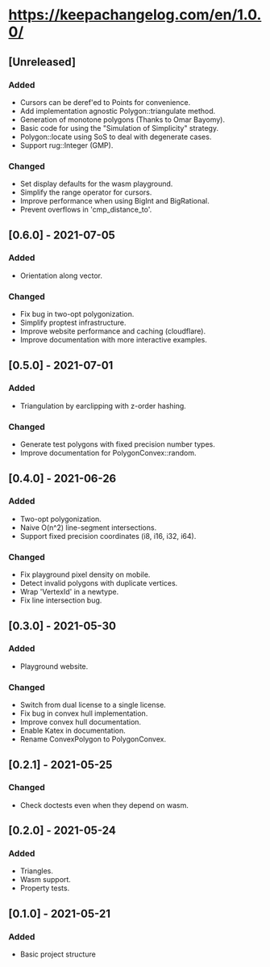 # https://keepachangelog.com/en/1.0.0/

## [Unreleased]
### Added
- Cursors can be deref'ed to Points for convenience.
- Add implementation agnostic Polygon::triangulate method.
- Generation of monotone polygons (Thanks to Omar Bayomy).
- Basic code for using the "Simulation of Simplicity" strategy.
- Polygon::locate using SoS to deal with degenerate cases.
- Support rug::Integer (GMP).

### Changed
- Set display defaults for the wasm playground.
- Simplify the range operator for cursors.
- Improve performance when using BigInt and BigRational.
- Prevent overflows in 'cmp_distance_to'.

## [0.6.0] - 2021-07-05
### Added
- Orientation along vector.

### Changed
- Fix bug in two-opt polygonization.
- Simplify proptest infrastructure.
- Improve website performance and caching (cloudflare).
- Improve documentation with more interactive examples.

## [0.5.0] - 2021-07-01
### Added
- Triangulation by earclipping with z-order hashing.

### Changed
- Generate test polygons with fixed precision number types.
- Improve documentation for PolygonConvex::random.

## [0.4.0] - 2021-06-26
### Added
- Two-opt polygonization.
- Naive O(n^2) line-segment intersections.
- Support fixed precision coordinates (i8, i16, i32, i64).

### Changed
- Fix playground pixel density on mobile.
- Detect invalid polygons with duplicate vertices.
- Wrap 'VertexId' in a newtype.
- Fix line intersection bug.

## [0.3.0] - 2021-05-30
### Added
- Playground website.

### Changed
- Switch from dual license to a single license.
- Fix bug in convex hull implementation.
- Improve convex hull documentation.
- Enable Katex in documentation.
- Rename ConvexPolygon to PolygonConvex.

## [0.2.1] - 2021-05-25
### Changed
- Check doctests even when they depend on wasm.

## [0.2.0] - 2021-05-24
### Added
- Triangles.
- Wasm support.
- Property tests.

## [0.1.0] - 2021-05-21
### Added
- Basic project structure
